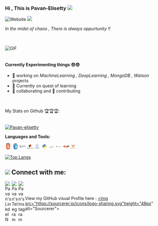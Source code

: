 ### Hi , This is **Pavan-Elisetty** <img src="https://media.giphy.com/media/hvRJCLFzcasrR4ia7z/giphy.gif" width="25px">
![Website](https://img.shields.io/badge/Computer-Science_Grad-blue) <img src="https://media.giphy.com/media/WUlplcMpOCEmTGBtBW/giphy.gif" width="30"> 

_In the midst of chaos , There is always oppurtunity !!_

<br/>
<br/>

<img align="centre" alt="GIF" src="https://github.com/abhisheknaiidu/abhisheknaiidu/blob/master/code.gif?raw=true" width="500" height="320" />

<br/>
<br/>

#### Currently Experimenting things 😎😎 
- 🔭 working on *MachineLearning , DeepLearning , MongoDB , Watson* projects
- 🌱 Currently on quest of learning 
- 👯 collaborating and 💬 contributing
<br/>
<br/>
My Stats on Github 🏆🏆🏆:
<br/>
<br/>

[![Pavan-elisetty](https://github-readme-stats.vercel.app/api?username=pavan-elisetty&count_private=true&include_all_commits=true&theme=radical)](https://github.com/indrajitbnikam?tab=repositories)

**Languages and Tools:**  

<code><img height="20" src="https://raw.githubusercontent.com/github/explore/80688e429a7d4ef2fca1e82350fe8e3517d3494d/topics/html/html.png"></code>
<code><img height="20" src="https://raw.githubusercontent.com/github/explore/80688e429a7d4ef2fca1e82350fe8e3517d3494d/topics/css/css.png"></code>
<code><img height="20" src="https://raw.githubusercontent.com/github/explore/5c058a388828bb5fde0bcafd4bc867b5bb3f26f3/topics/flask/flask.png"></code>
<code><img height="20" src="https://raw.githubusercontent.com/github/explore/80688e429a7d4ef2fca1e82350fe8e3517d3494d/topics/matlab/matlab.png"></code>
<code><img height="20" src="https://raw.githubusercontent.com/github/explore/80688e429a7d4ef2fca1e82350fe8e3517d3494d/topics/c/c.png"></code>
<code><img height="20" src="https://raw.githubusercontent.com/github/explore/80688e429a7d4ef2fca1e82350fe8e3517d3494d/topics/python/python.png"></code>
<code><img height="20" src="https://raw.githubusercontent.com/github/explore/80688e429a7d4ef2fca1e82350fe8e3517d3494d/topics/mysql/mysql.png"></code>
<code><img height="20" src="https://raw.githubusercontent.com/github/explore/80688e429a7d4ef2fca1e82350fe8e3517d3494d/topics/mongodb/mongodb.png"></code>
<code><img height="20" src="https://raw.githubusercontent.com/github/explore/80688e429a7d4ef2fca1e82350fe8e3517d3494d/topics/git/git.png"></code>
<code><img height="20" src="https://raw.githubusercontent.com/github/explore/80688e429a7d4ef2fca1e82350fe8e3517d3494d/topics/tensorflow/tensorflow.png"></code>
<br/>


[![Top Langs](https://github-readme-stats.vercel.app/api/top-langs/?username=pavan-elisetty&layout=compact&theme=radical)](https://github.com/anuraghazra/github-readme-stats)



## <img src="https://media.giphy.com/media/VgCDAzcKvsR6OM0uWg/giphy.gif" width="50"> Connect with me:
<a href="https://www.linkedin.com/in/pavan-elisetty/">
  <img align="left" alt="Pavan's LinkdeIN" width="22px" src="https://cdn.jsdelivr.net/npm/simple-icons@v3/icons/linkedin.svg" />
</a>
<a href="https://t.me/lilcheck/">
  <img align="left" alt="Pavan's Telegram" width="22px" src="https://cdn.jsdelivr.net/npm/simple-icons@v3/icons/telegram.svg" />
</a>
<a href="https://www.instagram.com/pavan_elisetty_/">
  <img align="left" alt="Pavan's Instagram" width="22px" src="https://cdn.jsdelivr.net/npm/simple-icons@v3/icons/instagram.svg" />
</a>

<br/>
<br/>


View my GitHub visual Profile here :
<a href="https://sourcerer.io/pavan-elisetty"><img src="https://sourcerer.io/icons/logo-sharing.svg"height="48px" alt="Sourcerer"></a>

[website]: https://img.shields.io/badge/Pavan-Elisetty-green
